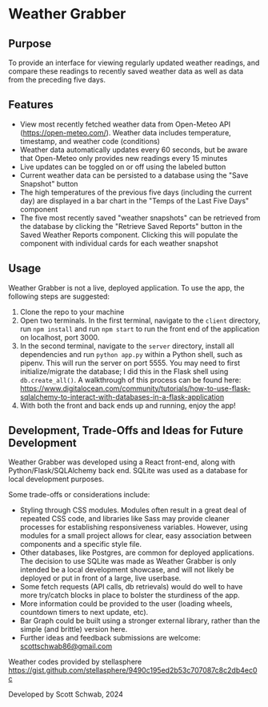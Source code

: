 # Weather Grabber

## Purpose

To provide an interface for viewing regularly updated weather readings, and compare these readings to recently saved weather data as well as data from the preceding five days.

## Features

* View most recently fetched weather data from Open-Meteo API (https://open-meteo.com/). Weather data includes temperature, timestamp, and weather code (conditions)
* Weather data automatically updates every 60 seconds, but be aware that Open-Meteo only provides new readings every 15 minutes
* Live updates can be toggled on or off using the labeled button
* Current weather data can be persisted to a database using the "Save Snapshot" button
* The high temperatures of the previous five days (including the current day) are displayed in a bar chart in the "Temps of the Last Five Days" component
* The five most recently saved "weather snapshots" can be retrieved from the database by clicking the "Retrieve Saved Reports" button in the Saved Weather Reports component. Clicking this will populate the component with individual cards for each weather snapshot

## Usage

Weather Grabber is not a live, deployed application. To use the app, the following steps are suggested:

1) Clone the repo to your machine
2) Open two terminals. In the first terminal, navigate to the `client` directory, run `npm install` and run `npm start` to run the front end of the application on localhost, port 3000.
3) In the second terminal, navigate to the `server` directory, install all dependencies and run `python app.py` within a Python shell, such as pipenv. This will run the server on port 5555. You may need to first initialize/migrate the database; I did this in the Flask shell using `db.create_all()`. A walkthrough of this process can be found here: https://www.digitalocean.com/community/tutorials/how-to-use-flask-sqlalchemy-to-interact-with-databases-in-a-flask-application
4) With both the front and back ends up and running, enjoy the app!

## Development, Trade-Offs and Ideas for Future Development

Weather Grabber was developed using a React front-end, along with Python/Flask/SQLAlchemy back end. SQLite was used as a database for local development purposes.

Some trade-offs or considerations include:
* Styling through CSS modules. Modules often result in a great deal of repeated CSS code, and libraries like Sass may provide cleaner processes for establishing responsiveness variables. However, using modules for a small project allows for clear, easy association between components and a specific style file.
* Other databases, like Postgres, are common for deployed applications. The decision to use SQLite was made as Weather Grabber is only intended be a local development showcase, and will not likely be deployed or put in front of a large, live userbase.
* Some fetch requests (API calls, db retrievals) would do well to have more try/catch blocks in place to bolster the sturdiness of the app.
* More information could be provided to the user (loading wheels, countdown timers to next update, etc).
* Bar Graph could be built using a stronger external library, rather than the simple (and brittle) version here.
* Further ideas and feedback submissions are welcome: scottschwab86@gmail.com

Weather codes provided by stellasphere
https://gist.github.com/stellasphere/9490c195ed2b53c707087c8c2db4ec0c


Developed by Scott Schwab, 2024
